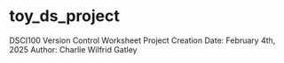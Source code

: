 # toy_ds_project
DSCI100 Version Control Worksheet
Project Creation Date: February 4th, 2025
Author: Charlie Wilfrid Gatley
